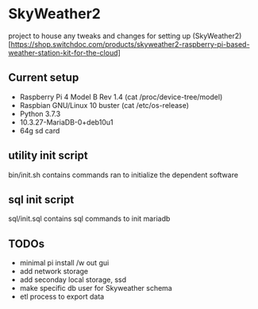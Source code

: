 # SkyWeather2
project to house any tweaks and changes for setting up (SkyWeather2)[https://shop.switchdoc.com/products/skyweather2-raspberry-pi-based-weather-station-kit-for-the-cloud]

## Current setup

- Raspberry Pi 4 Model B Rev 1.4 (cat /proc/device-tree/model)
- Raspbian GNU/Linux 10 buster (cat /etc/os-release)
- Python 3.7.3
- 10.3.27-MariaDB-0+deb10u1
- 64g sd card

## utility init script

bin/init.sh contains commands ran to initialize the dependent software

## sql init script

sql/init.sql contains sql commands to init mariadb

## TODOs

- minimal pi install /w out gui
- add network storage
- add seconday local storage, ssd
- make specific db user for Skyweather schema
- etl process to export data
